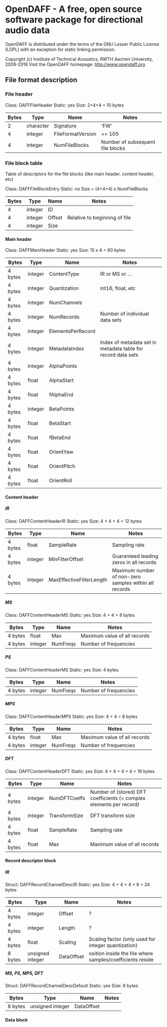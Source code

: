 
# OpenDAFF - A free, open source software package for directional audio data

OpenDAFF is distributed under the terms of the GNU Lesser Public License (LGPL) with an exception for static linking permission.

Copyright (c) Institute of Technical Acoustics, RWTH Aachen University, 2009-2016
Visit the OpenDAFF homepage: http://www.opendaff.org


## File format description

### File header

Class: DAFFFileHeader
Static: yes
Size: 2+4+4 = 10 bytes

Bytes | Type | Name | Notes
--- | --- | --- | ---
2 | character | Signature | 'FW'
4 | integer | FileFormatVersion | == 105
4 | integer | NumFileBlocks | Number of subsequent file blocks

### File block table

Table of descriptors for the file blocks (like main header, content header, etc)

Class: DAFFFileBlockEntry
Static: no
Size = (4+4+4) x NumFileBlocks

Bytes | Type | Name | Notes
--- | --- | --- | ---
4 | integer | ID |
4 | integer | Offset | Relative to beginning of file
4 | integer | Size | 

#### Main header

Class: DAFFMainHeader
Static: yes
Size: 15 x 4 = 60 bytes

Bytes | Type | Name | Notes
--- | --- | --- | ---
4 bytes | integer | ContentType | IR or MS or ...
4 bytes | integer | Quantization | int16, float, etc
4 bytes | integer | NumChannels |
4 bytes | integer | NumRecords | Number of individual data sets
4 bytes | integer | ElementsPerRecord |
4 bytes | integer | MetadataIndex | Index of metadata set in metadata table for record data sets
4 bytes | integer | AlphaPoints |
4 bytes | float | AlphaStart |
4 bytes | float | fAlphaEnd |
4 bytes | integer |BetaPoints |
4 bytes | float | BetaStart |
4 bytes | float | fBetaEnd |
4 bytes | float | OrientYaw |
4 bytes | float | OrientPitch |
4 bytes | float | OrientRoll |


#### Content header

##### IR

Class: DAFFContentHeaderIR
Static: yes
Size: 4 + 4 + 4 = 12 bytes

Bytes | Type | Name | Notes
--- | --- | --- | ---
4 bytes | float | SampleRate | Sampling rate
4 bytes | integer | MinFilterOffset | Guaranteed leading zeros in all records
4 bytes | integer | MaxEffectiveFilterLength | Maximum number of non-zero samples within all records

##### MS

Class: DAFFContentHeaderMS
Static: yes
Size: 4 + 4 = 8 bytes

Bytes | Type | Name | Notes
--- | --- | --- | ---
4 bytes | float | Max | Maximum value of all records
4 bytes | integer | NumFreqs | Number of frequencies

##### PS

Class: DAFFContentHeaderMS
Static: yes
Size: 4 bytes

Bytes | Type | Name | Notes
--- | --- | --- | ---
4 bytes | integer | NumFreqs | Number of frequencies

##### MPS

Class: DAFFContentHeaderMPS
Static: yes
Size: 4 + 4 = 8 bytes

Bytes | Type | Name | Notes
--- | --- | --- | ---
4 bytes | float | Max | Maximum value of all records
4 bytes | integer | NumFreqs | Number of frequencies

##### DFT

Class: DAFFContentHeaderDFT
Static: yes
Size: 4 + 4 + 4 + 4 = 16 bytes

Bytes | Type | Name | Notes
--- | --- | --- | ---
4 bytes | integer | NumDFTCoeffs | Number of (stored) DFT coefficients (= complex elements per record)
4 bytes | integer | TransformSize | DFT transform size
4 bytes | float | SampleRate | Sampling rate
4 bytes | float | Max | Maximum value of all records


#### Record descriptor block

##### IR

Struct: DAFFRecordChannelDescIR
Static: yes
Size: 4 + 4 + 4 + 8 = 24 bytes

Bytes | Type | Name | Notes
--- | --- | --- | ---
4 bytes | integer | Offset | ?
4 bytes | integer | Length | ?
4 bytes | float | Scaling | Scaling factor (only used for integer quantization)
8 bytes | unsigned integer | DataOffset | osition inside the file where samples/coefficients reside

##### MS, PS, MPS, DFT

Struct: DAFFRecordChannelDescDefault
Static: yes
Size: 8 bytes

Bytes | Type | Name | Notes
--- | --- | --- | ---
8 bytes | unsigned integer | DataOffset | 

#### Data block

